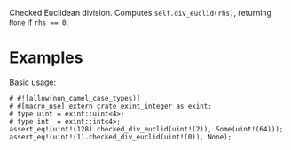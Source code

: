 Checked Euclidean division. Computes `self.div_euclid(rhs)`,
returning `None` if `rhs == 0`.

# Examples

Basic usage:

```
# #![allow(non_camel_case_types)]
# #[macro_use] extern crate exint_integer as exint;
# type uint = exint::uint<4>;
# type int  = exint::int<4>;
assert_eq!(uint!(128).checked_div_euclid(uint!(2)), Some(uint!(64)));
assert_eq!(uint!(1).checked_div_euclid(uint!(0)), None);
```
